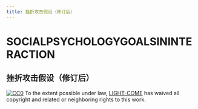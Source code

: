 ```yaml
---
title: 挫折攻击假设（修订后）
---
```



# SOCIALPSYCHOLOGYGOALSININTERACTION

## 挫折攻击假设（修订后）


[![CC0](http://mirrors.creativecommons.org/presskit/buttons/88x31/svg/cc-zero.svg)](https://creativecommons.org/publicdomain/zero/1.0/)
To the extent possible under law, [LIGHT-COME](https://github.com/light-come) has waived all copyright and related or neighboring rights to this work.
